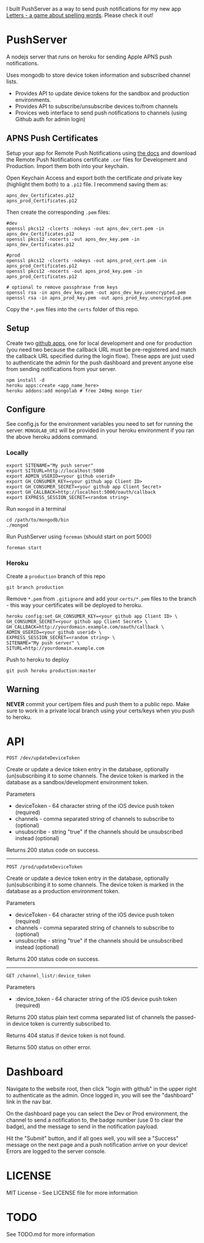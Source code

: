 I built PushServer as a way to send push notifications for my new app
[Letters - a game about spelling
words](https://itunes.apple.com/us/app/letters-game-about-spelling/id823334911?ls=1&mt=8). Please
check it out!

# PushServer

A nodejs server that runs on heroku for sending Apple APNS push notifications.

Uses mongodb to store device token information and subscribed channel lists.

- Provides API to update device tokens for the sandbox and production environments.
- Provides API to subscribe/unsubscribe devices to/from channels
- Provices web interface to send push notifications to channels (using
  Github auth for admin login)

## APNS Push Certificates

Setup your app for Remote Push Notifications using [the
docs](https://developer.apple.com/library/ios/documentation/NetworkingInternet/Conceptual/RemoteNotificationsPG/Chapters/ApplePushService.html)
and download the Remote Push Notifications certificate `.cer` files
for Development and Production. Import them both into your keychain.

Open Keychain Access and export both the certificate *and* private key
(highlight them both) to a `.p12` file. I recommend saving them as:

```
apns_dev_Certificates.p12
apns_prod_Certificates.p12
```

Then create the corresponding `.pem` files:

```
#dev
openssl pkcs12 -clcerts -nokeys -out apns_dev_cert.pem -in apns_dev_Certificates.p12
openssl pkcs12 -nocerts -out apns_dev_key.pem -in apns_dev_Certificates.p12

#prod
openssl pkcs12 -clcerts -nokeys -out apns_prod_cert.pem -in apns_prod_Certificates.p12 
openssl pkcs12 -nocerts -out apns_prod_key.pem -in apns_prod_Certificates.p12

# optional to remove passphrase from keys
openssl rsa -in apns_dev_key.pem -out apns_dev_key.unencrypted.pem
openssl rsa -in apns_prod_key.pem -out apns_prod_key.unencrypted.pem
```

Copy the `*.pem` files into the `certs` folder of this repo.


## Setup

Create two [github apps](https://github.com/settings/applications),
one for local development and one for production (you need two because
the callback URL must be pre-registered and match the callback URL
specified during the login flow). These apps are just used to
authenticate the admin for the push dashboard and prevent anyone else
from sending notifications from your server.

```
npm install -d
heroku apps:create <app_name_here>
heroku addons:add mongolab # free 240mg mongo tier
```

## Configure

See config.js for the environment variables you need to set for
running the server. `MONGOLAB_URI` will be provided in your heroku
environment if you ran the above heroku addons command.

### Locally

```
export SITENAME="My push server"
export SITEURL=http://localhost:5000
export ADMIN_USERID=<your github userid>
export GH_CONSUMER_KEY=<your github app Client ID>
export GH_CONSUMER_SECRET=<your github app Client Secret>
export GH_CALLBACK=http://localhost:5000/oauth/callback
export EXPRESS_SESSION_SECRET=<random string>
```

Run `mongod` in a terminal

```
cd /path/to/mongodb/bin
./mongod
```

Run PushServer using `foreman` (should start on port 5000)

```
foreman start
```

### Heroku

Create a `production` branch of this repo

```
git branch production
```

Remove `*.pem` from `.gitignore` and add your `certs/*.pem` files to
the branch - this way your certificates will be deployed to heroku.

```
heroku config:set GH_CONSUMER_KEY=<your github app Client ID> \
GH_CONSUMER_SECRET=<your github app Client Secret> \
GH_CALLBACK=http://yourdomain.example.com/oauth/callback \
ADMIN_USERID=<your github userid> \
EXPRESS_SESSION_SECRET=<random string> \
SITENAME="My push server" \
SITURL=http://yourdomain.example.com
```

Push to heroku to deploy

```
git push heroku production:master
```

## Warning

**NEVER** commit your cert/pem files and push them to a public
repo. Make sure to work in a private local branch using your
certs/keys when you push to heroku.

# API

`POST /dev/updateDeviceToken`

Create or update a device token entry in the database, optionally
(un)subscribing it to some channels. The device token is marked in the
database as a sandbox/development environment token.

Parameters
- deviceToken - 64 character string of the iOS device push token (required)
- channels - comma separated string of channels to subscribe to (optional)
- unsubscribe - string "true" if the channels should be unsubscribed instead (optional)

Returns 200 status code on success.

---

`POST /prod/updateDeviceToken`

Create or update a device token entry in the database, optionally
(un)subscribing it to some channels. The device token is marked in the
database as a production environment token.

Parameters
- deviceToken - 64 character string of the iOS device push token (required)
- channels - comma separated string of channels to subscribe to (optional)
- unsubscribe - string "true" if the channels should be unsubscribed instead (optional)

Returns 200 status code on success.

---

`GET /channel_list/:device_token`

Parameters
- :device_token - 64 character string of the iOS device push token (required)

Returns 200 status plain text comma separated list of channels the passed-in device token is
currently subscribed to.

Returns 404 status if device token is not found.

Returns 500 status on other error.

# Dashboard

Navigate to the website root, then click "login with github" in the
upper right to authenticate as the admin. Once logged in, you will see
the "dashboard" link in the nav bar.

On the dashboard page you can select the Dev or Prod environment, the
channel to send a notification to, the badge number (use 0 to clear
the badge), and the message to send in the notification payload.

Hit the "Submit" button, and if all goes well, you will see a
"Success" message on the next page and a push notification arrive on
your device! Errors are logged to the server console.


# LICENSE

MIT License - See LICENSE file for more information

# TODO

See TODO.md for more information
